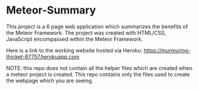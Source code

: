 # Meteor-Summary
This project is a 6 page web application which summarizes the benefits of the Meteor Framework. The project was created with HTML/CSS, JavaScript encompassed within the Meteor Framework. 

Here is a link to the working website hosted via Heroku:
https://murmuring-thicket-87757.herokuapp.com

NOTE: this repo does not contain all the helper files which are created when a meteor project is created. This repo contains only the files used to create the webpage which you are seeing.